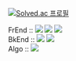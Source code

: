 <!---
halionaz/halionaz is a ✨ special ✨ repository because its `README.md` (this file) appears on your GitHub profile.
You can click the Preview link to take a look at your changes.
--->
[![Solved.ac 프로필](http://mazassumnida.wtf/api/v2/generate_badge?boj=halion)](https://solved.ac/halion)

FrEnd :: <img src="https://img.shields.io/badge/REACT-61DAFB?style=flat-square&logo=react&logoColor=white"/> <img src="https://img.shields.io/badge/Next.js-000000?style=flat-square&logo=nextdotjs&logoColor=white"/> <img src="https://img.shields.io/badge/Figma-F24E1E?style=flat-square&logo=figma&logoColor=white"/>
<br />
BkEnd :: <img src="https://img.shields.io/badge/Express-000000?style=flat-square&logo=express&logoColor=white"/> <img src="https://img.shields.io/badge/MySQL-4479A1?style=flat-square&logo=mysql&logoColor=white"/>
<br />
Algo :: <img src="https://img.shields.io/badge/C++-00599C?style=flat-square&logo=cplusplus&logoColor=white"/>

